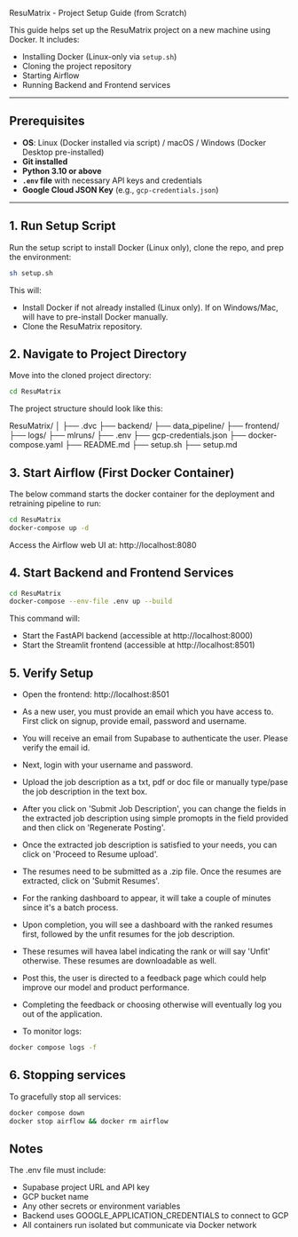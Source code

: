 ResuMatrix - Project Setup Guide (from Scratch)

This guide helps set up the ResuMatrix project on a new machine using Docker. It includes:

- Installing Docker (Linux-only via `setup.sh`)
- Cloning the project repository
- Starting Airflow
- Running Backend and Frontend services

---

## Prerequisites

- **OS**: Linux (Docker installed via script) / macOS / Windows (Docker Desktop pre-installed)
- **Git installed**
- **Python 3.10 or above**
- **`.env` file** with necessary API keys and credentials
- **Google Cloud JSON Key** (e.g., `gcp-credentials.json`)

---

## 1. Run Setup Script

Run the setup script to install Docker (Linux only), clone the repo, and prep the environment:

```bash
sh setup.sh
```

This will:

- Install Docker if not already installed (Linux only). If on Windows/Mac, will have to pre-install Docker manually. 
- Clone the ResuMatrix repository.

## 2. Navigate to Project Directory

Move into the cloned project directory:

```bash
cd ResuMatrix
```

The project structure should look like this:

ResuMatrix/
│
├── .dvc
├── backend/
├── data_pipeline/
├── frontend/
├── logs/
├── mlruns/
├── .env
├── gcp-credentials.json
├── docker-compose.yaml
├── README.md
├── setup.sh
├── setup.md

## 3. Start Airflow (First Docker Container)

The below command starts the  docker container for the deployment and retraining pipeline to run:

```bash
cd ResuMatrix
docker-compose up -d
```
Access the Airflow web UI at: http://localhost:8080

## 4. Start Backend and Frontend Services

```bash
cd ResuMatrix
docker-compose --env-file .env up --build
```

This command will:

- Start the FastAPI backend (accessible at http://localhost:8000)
- Start the Streamlit frontend (accessible at http://localhost:8501)

## 5. Verify Setup

- Open the frontend: http://localhost:8501
- As a new user, you must provide an email which you have access to. First click on signup, provide email, password and username. 
- You will receive an email from Supabase to authenticate the user. Please verify the email id. 
- Next, login with your username and password. 
- Upload the job description as a txt, pdf or doc file or manually type/pase the job description in the text box.
- After you click on 'Submit Job Description', you can change the fields in the extracted job description using simple promopts in the field provided and then click on 'Regenerate Posting'. 
- Once the extracted job description is satisfied to your needs, you can click on 'Proceed to Resume upload'. 
- The resumes need to be submitted as a .zip file. Once the resumes are extracted, click on 'Submit Resumes'. 
- For the ranking dashboard to appear, it will take a couple of minutes since it's a batch process.  
- Upon completion, you will see a dashboard with the ranked resumes first, followed by the unfit resumes for the job description. 
- These resumes will havea label indicating the rank or will say 'Unfit' otherwise. These resumes are downloadable as well. 
- Post this, the user is directed to a feedback page which could help improve our model and product performance. 
- Completing the feedback or choosing otherwise will eventually log you out of the application. 


- To monitor logs:

```bash
docker compose logs -f
```

## 6. Stopping services

To gracefully stop all services:

```bash
docker compose down
docker stop airflow && docker rm airflow
```

## Notes

The .env file must include:

- Supabase project URL and API key
- GCP bucket name
- Any other secrets or environment variables
- Backend uses GOOGLE_APPLICATION_CREDENTIALS to connect to GCP
- All containers run isolated but communicate via Docker network